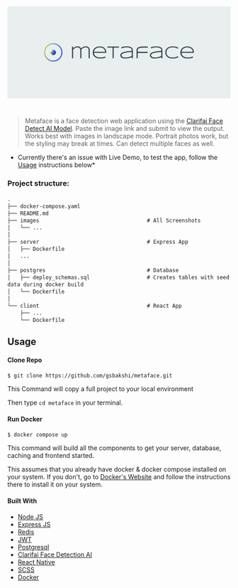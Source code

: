 ![image](https://github.com/gsbakshi/metaface/blob/master/images/cover.png)

#

> Metaface is a face detection web application using the [Clarifai Face Detect AI Model](https://www.clarifai.com/models/ai-face-detection/). Paste the image link and submit to view the output.
> Works best with images in landscape mode. Portrait photos work, but the styling may break at times.
> Can detect multiple faces as well.

* Currently there's an issue with Live Demo, to test the app, follow the [Usage](##Usage) instructions below*

### Project structure:

```
.
├── docker-compose.yaml
├── README.md
├── images                                  # All Screenshots
│   └── ...
│
├── server                                  # Express App
│   ├── Dockerfile
│   ...
│
├── postgres                                # Database
│   ├── deploy_schemas.sql                  # Creates tables with seed data during docker build
│   └── Dockerfile
│
└── client                                  # React App
    ├── ...
    └── Dockerfile

```

## Usage

#### Clone Repo

```shell
$ git clone https://github.com/gsbakshi/metaface.git

```
This Command will copy a full project to your local environment

Then type `cd metaface` in your terminal.

#### Run Docker

```
$ docker compose up

```

This command will build all the components to get your server, database, caching and frontend started.

This assumes that you already have docker & docker compose installed on your system. If you don't, go to [Docker's Website](https://docs.docker.com/get-docker/) and follow the instructions there to install it on your system.

#### Built With

- [Node JS](https://nodejs.org/en/)
- [Express JS](https://expressjs.com/)
- [Redis](https://redis.io/)
- [JWT](https://jwt.io/)
- [Postgresql](https://www.postgresql.org/)
- [Clarifai Face Detection AI](https://www.clarifai.com/models/ai-face-detection/)
- [React Native](https://facebook.github.io/react-native/)
- [SCSS](https://sass-lang.com/)
- [Docker](https://www.docker.com/)
